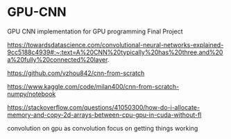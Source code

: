# GPU-CNN
GPU CNN implementation for GPU programming Final Project


https://towardsdatascience.com/convolutional-neural-networks-explained-9cc5188c4939#:~:text=A%20CNN%20typically%20has%20three,and%20a%20fully%20connected%20layer.

https://github.com/vzhou842/cnn-from-scratch

https://www.kaggle.com/code/milan400/cnn-from-scratch-numpy/notebook

https://stackoverflow.com/questions/41050300/how-do-i-allocate-memory-and-copy-2d-arrays-between-cpu-gpu-in-cuda-without-fl 


convolution on gpu as convolution 
focus on getting things working 